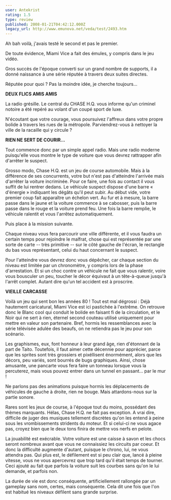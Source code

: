 ```yaml
---
user: Antekrist
rating: 1.5
type: review
published: 2008-01-21T04:42:12.000Z
legacy_url: http://www.emunova.net/veda/test/2493.htm
---
```

Ah bah voilà, j'avais testé le second et pas le premier.  

De toute évidence, Miami Vice a fait des émules, y compris dans le jeu vidéo.  

Gros succès de l'époque converti sur un grand nombre de supports, il a donné naissance à une série réputée à travers deux suites directes.  

Réputée pour quoi ? Pas la moindre idée, je cherche toujours...  

  

**DEUX FLICS AMIS AMIS**  

La radio grésille. Le central du CHASE H.Q. vous informe qu'un criminel notoire a été repéré au volant d'un coupé sport de luxe.  

N'écoutant que votre courage, vous poursuivez l'affreux dans votre propre bolide à travers les rues de la métropole. Parviendrez-vous à nettoyer la ville de la racaille qui y circule ?  

  

**RIEN NE SERT DE COURIR...**  

Tout commence donc par un simple appel radio. Mais une radio moderne puisqu'elle vous montre le type de voiture que vous devrez rattrapper afin d'arrêter le suspect.  

Grosso modo, Chase H.Q. est un jeu de course automobile. Mais à la différence de ses concurrents, votre but n'est pas d'atteindre l'arrivée mais d'arrêter la voiture incriminée. Pour ce faire, une fois au contact il vous suffit de lui rentrer dedans. Le véhicule suspect dispose d'une barre « d'énergie » indiquant les dégâts qu'il peut subir. Au début vide, votre premier coup fait apparaître un échelon vert. Au fur et à mesure, la barre passe dans le jaune et la voiture commence à se cabosser, puis la barre passe dans le rouge et la voiture prend feu. Une fois la barre remplie, le véhicule ralentit et vous l'arrêtez automatiquement.  

Puis place à la mission suivante.  

Chaque niveau vous fera parcourir une ville différente, et il vous faudra un certain temps pour rejoindre le malfrat, chose qui est représentée par une sorte de carte -- très primitive -- sur le côté gauche de l'écran, le rectangle du bas vous représentant, celui du haut concernant le suspect.  

Pour l'atteindre vous devrez donc vous dépêcher, car chaque section du niveau est limitée par un chronomètre, y compris lors de la phase d'arrestation. Et si un choc contre un véhicule ne fait que vous ralentir, voire vous bousculer un peu, toucher le décor équivaut à un tête-à-queue jusqu'à l'arrêt complet. Autant dire qu'un tel accident est à proscrire.  

  

**VIEILLE CARCASSE**  

Voilà un jeu qui sent bon les années 80 ! Tout est mal dégrossi : Déjà hautement caricatural, Miami Vice est ici pastichée à l'extrême. On retrouve donc le Blanc cool qui conduit le bolide en faisant fi de la circulation, et le Noir qui ne sert à rien, éternel second couteau utilisé uniquement pour mettre en valeur son partenaire. Bref, hormis les ressemblances avec la série télévisée adulée des beaufs, on ne retiendra pas le jeu pour son scénario.  

Les graphismes, eux, font honneur à leur grand âge, rien d'étonnant de la part de Taito. Toutefois, il faut aimer cette décennie pour apprécier, parce que les sprites sont très grossiers et pixéllisent énormément, alors que les décors, peu variés, sont bourrés de bugs graphiques. Ainsi, chose amusante, une pancarte vous fera faire un tonneau lorsque vous la percuterez, mais vous pouvez entrer dans un tunnel en passant... par le mur !  

Ne parlons pas des animations puisque hormis les déplacements de véhicules de gauche à droite, rien ne bouge. Mais attardons-nous sur la partie sonore.  

Rares sont les jeux de course, à l'époque tout du moins, possédant des thèmes marquants. Hélas, Chase H.Q. ne fait pas exception. A vrai dire, difficile de juger des musiques tellement discrètes qu'on les entend à peine sous les vrombissements stridents du moteur. Et si celui-ci ne vous agace pas, croyez bien que le deux tons finira de mettre vos nerfs en pelote.  

La jouabilité est exécrable. Votre voiture est une caisse à savon et les chocs seront nombreux avant que vous ne connaissiez les circuits par coeur. Et donc la difficulté augmente d'autant, puisque le chrono, lui, ne vous attendra pas. Qui plus est, le défilement est si peu clair que, lancé à pleine vitesse, vous ne vous apercevrez que trop tard qu'il était temps de tourner. Ceci ajouté au fait que parfois la voiture suit les courbes sans qu'on le lui demande, et parfois non.  

La durée de vie est donc conséquente, artificiellement rallongée par un gameplay sans nom, certes, mais conséquente. Cela dit une fois que l'on est habitué les niveaux défilent sans grande surprise.